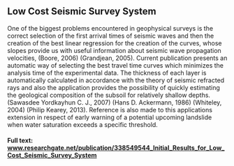 ## Low Cost Seismic Survey System
One of the biggest problems encountered in geophysical surveys is the correct selection of the first arrival times of seismic waves and then the creation of the best linear regression for the creation of the curves, whose slopes provide us with useful information about seismic wave propagation velocities, (Boore, 2006) (Grandjean, 2005). Current publication presents an automatic way of selecting the best travel time curves which minimizes the analysis time of the experimental data. The thickness of each layer is automatically calculated in accordance with the theory of seismic refracted rays and also the application provides the possibility of quickly estimating the geological composition of the subsoil for relatively shallow depths. (Sawasdee Yordkayhun C. J., 2007) (Hans D. Ackermann, 1986) (Whiteley, 2004) (Philip Kearey, 2013). Reference is also made to this applications extension in respect of early warning of a potential upcoming landslide when water saturation exceeds a specific threshold.

#### Full text: www.researchgate.net/publication/338549544_Initial_Results_for_Low_Cost_Seismic_Survey_System
